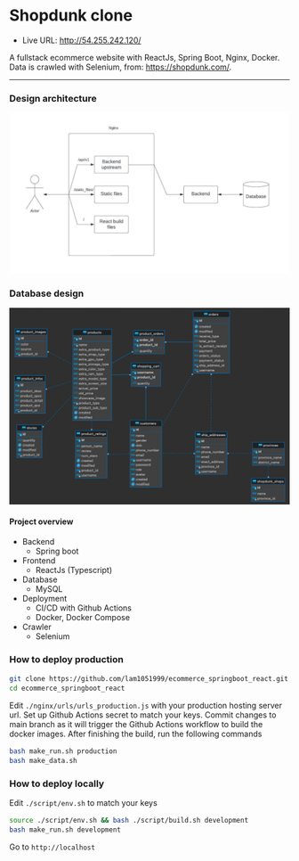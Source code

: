 # Shopdunk clone

- Live URL: http://54.255.242.120/

A fullstack ecommerce website with ReactJs, Spring Boot, Nginx, Docker. Data is crawled with Selenium, from: https://shopdunk.com/.

---

### Design architecture

![Architecture](./images/shopdunk_flow.jpeg "Architecture")

### Database design

![Database](./images/database.png "Database")

#### Project overview

- Backend
  - Spring boot
- Frontend
  - ReactJs (Typescript)
- Database
  - MySQL
- Deployment
  - CI/CD with Github Actions
  - Docker, Docker Compose
- Crawler
  - Selenium

### How to deploy production

```bash
git clone https://github.com/lam1051999/ecommerce_springboot_react.git
cd ecommerce_springboot_react
```

Edit `./nginx/urls/urls_production.js` with your production hosting server url.
Set up Github Actions secret to match your keys.
Commit changes to main branch as it will trigger the Github Actions workflow to build the docker images.
After finishing the build, run the following commands

```bash
bash make_run.sh production
bash make_data.sh
```

### How to deploy locally

Edit `./script/env.sh` to match your keys

```bash
source ./script/env.sh && bash ./script/build.sh development
bash make_run.sh development
```

Go to `http://localhost`
